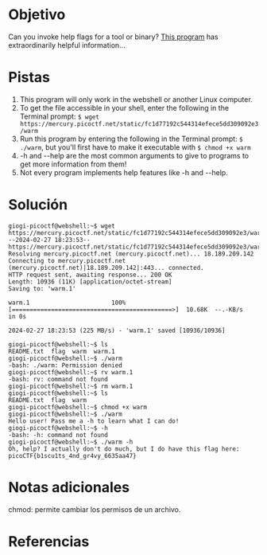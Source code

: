 # Objetivo
Can you invoke help flags for a tool or binary? [This program](https://mercury.picoctf.net/static/fc1d77192c544314efece5dd309092e3/warm) has extraordinarily helpful information...
# Pistas
1. This program will only work in the webshell or another Linux computer.
2. To get the file accessible in your shell, enter the following in the Terminal prompt: `$ wget https://mercury.picoctf.net/static/fc1d77192c544314efece5dd309092e3/warm`
3. Run this program by entering the following in the Terminal prompt: `$ ./warm`, but you'll first have to make it executable with `$ chmod +x warm`
4. -h and --help are the most common arguments to give to programs to get more information from them!
5. Not every program implements help features like -h and --help.
# Solución
```
giogi-picoctf@webshell:~$ wget https://mercury.picoctf.net/static/fc1d77192c544314efece5dd309092e3/warm
--2024-02-27 18:23:53--  https://mercury.picoctf.net/static/fc1d77192c544314efece5dd309092e3/warm
Resolving mercury.picoctf.net (mercury.picoctf.net)... 18.189.209.142
Connecting to mercury.picoctf.net (mercury.picoctf.net)|18.189.209.142|:443... connected.
HTTP request sent, awaiting response... 200 OK
Length: 10936 (11K) [application/octet-stream]
Saving to: 'warm.1'

warm.1                       100%[=============================================>]  10.68K  --.-KB/s    in 0s      

2024-02-27 18:23:53 (225 MB/s) - 'warm.1' saved [10936/10936]

giogi-picoctf@webshell:~$ ls
README.txt  flag  warm  warm.1
giogi-picoctf@webshell:~$ ./warm
-bash: ./warm: Permission denied
giogi-picoctf@webshell:~$ rv warm.1
-bash: rv: command not found
giogi-picoctf@webshell:~$ rm warm.1
giogi-picoctf@webshell:~$ ls
README.txt  flag  warm
giogi-picoctf@webshell:~$ chmod +x warm
giogi-picoctf@webshell:~$ ./warm
Hello user! Pass me a -h to learn what I can do!
giogi-picoctf@webshell:~$ -h
-bash: -h: command not found
giogi-picoctf@webshell:~$ ./warm -h
Oh, help? I actually don't do much, but I do have this flag here: picoCTF{b1scu1ts_4nd_gr4vy_6635aa47}
```
# Notas adicionales
chmod: permite cambiar los permisos de un archivo.
# Referencias

